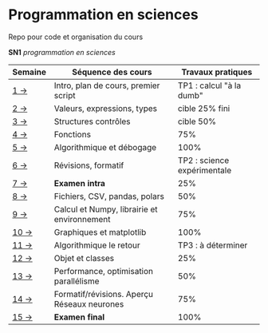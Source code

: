 # Programmation en sciences
Repo pour code et organisation du cours 

**SN1** *programmation en sciences*

| Semaine                | Séquence des cours                          | Travaux pratiques           |
|------------------------|---------------------------------------------|-----------------------------|
| [1 →](seances/01.md)   | Intro, plan de cours, premier script        | TP1 : calcul "à la dumb"    |
| [2 →](seances/02.md)   | Valeurs, expressions, types                 | cible 25% fini              |
| [3 →](seances/03.md)   | Structures contrôles                        | cible 50%                   |
| [4 →](seances/04.md)   | Fonctions                                   | 75%                         |
| [5 →](seances/05.md)   | Algorithmique et débogage                   | 100%                        |
| [6 →](seances/06.md)   | Révisions, formatif                         | TP2 : science expérimentale |
| [7 →](seances/07.md)   | **Examen intra**                            | 25%                         |
| [8 →](seances/08.md)   | Fichiers, CSV, pandas, polars               | 50%                         |
| [9 →](seances/09.md)   | Calcul et Numpy, librairie et environnement | 75%                         |
| [10 →](seances/10.md)  | Graphiques et matplotlib                    | 100%                        |
| [11 →](seances/11.md)  | Algorithmique le retour                     | TP3 : à déterminer          |
| [12 →](seances/12.md) | Objet et classes                            | 25%                         |
| [13 →](seances/13.md) | Performance, optimisation parallélisme      | 50%                         |
| [14 →](seances/14.md) | Formatif/révisions. Aperçu Réseaux neurones | 75%                         |
| [15 →](seances/15.md) | **Examen final**                            | 100%                        |
